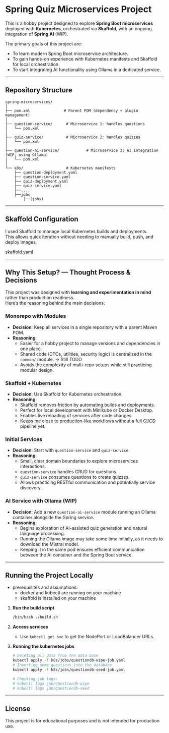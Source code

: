 # Spring Quiz Microservices Project

This is a hobby project designed to explore **Spring Boot microservices** deployed with **Kubernetes**, orchestrated via **Skaffold**, with an ongoing integration of **Spring AI** (WIP).

The primary goals of this project are:
- To learn modern Spring Boot microservice architecture.
- To gain hands-on experience with Kubernetes manifests and Skaffold for local orchestration.
- To start integrating AI functionality using Ollama in a dedicated service.

---

## Repository Structure

```
spring-microservices/
│
├── pom.xml               # Parent POM (dependency + plugin management)
│
├── question-service/      # Microservice 1: handles questions
│   └── pom.xml
│
├── quiz-service/          # Microservice 2: handles quizzes
│   └── pom.xml
│
├── question-ai-service/            # Microservice 3: AI integration (WIP, using Ollama)
│   └── pom.xml
│
└── k8s/                   # Kubernetes manifests
    ├── question-deployment.yaml
    ├── question-service.yaml
    ├── quiz-deployment.yaml
    ├── quiz-service.yaml
    ├──....
    ├──jobs
        ├──(jobs)
```

---

## Skaffold Configuration

I used Skaffold to manage local Kubernetes builds and deployments.  
This allows quick iteration without needing to manually build, push, and deploy images.

[skaffold.yaml](././skaffold.yaml)

---

## Why This Setup? — Thought Process & Decisions

This project was designed with **learning and experimentation in mind** rather than production readiness.  
Here’s the reasoning behind the main decisions:

### Monorepo with Modules
- **Decision**: Keep all services in a single repository with a parent Maven POM.
- **Reasoning**:  
  - Easier for a hobby project to manage versions and dependencies in one place.  
  - Shared code (DTOs, utilities, security logic) is centralized in the `common/` module. -> Still TODO 
  - Avoids the complexity of multi-repo setups while still practicing modular design.

### Skaffold + Kubernetes
- **Decision**: Use Skaffold for Kubernetes orchestration.
- **Reasoning**:  
  - Skaffold removes friction by automating builds and deployments.  
  - Perfect for local development with Minikube or Docker Desktop.  
  - Enables live reloading of services after code changes.  
  - Keeps me close to production-like workflows without a full CI/CD pipeline yet.

### Initial Services
- **Decision**: Start with `question-service` and `quiz-service`.
- **Reasoning**:
  - Small, clear domain boundaries to explore microservices interactions.
  - `question-service` handles CRUD for questions.
  - `quiz-service` consumes questions to create quizzes.
  - Allows practicing RESTful communication and potentially service discovery.

### AI Service with Ollama (WIP)
- **Decision**: Add a new `question-ai-service` module running an Ollama container alongside the Spring service.
- **Reasoning**:
  - Begins exploration of AI-assisted quiz generation and natural language processing.
  - Running the Ollama image may take some time initially, as it needs to download the Mistral model.
  - Keeping it in the same pod ensures efficient communication between the AI container and the Spring Boot service.

---

## Running the Project Locally

- prerequisites and assumptions:
  - docker and kubectl are running on your machine
  - skaffold is installed on your machine

1. **Run the build script**
   ```bash
   /bin/bash ./build.sh
   ```

2. **Access services**
   - Use `kubectl get svc` to get the NodePort or LoadBalancer URLs.

3. **Running the kubernetes jobs**
   ```bash
   # Deleting all data from the data base
   kubectl apply -f k8s/jobs/questiondb-wipe-job.yaml
   # Inserting some questions into the database
   kubectl apply -f k8s/jobs/questiondb-seed-job.yaml
   
   # Checking job logs:
   # kubectl logs job/questiondb-wipe
   # kubectl logs job/questiondb-seed      
   ```

---

## License
This project is for educational purposes and is not intended for production use.
